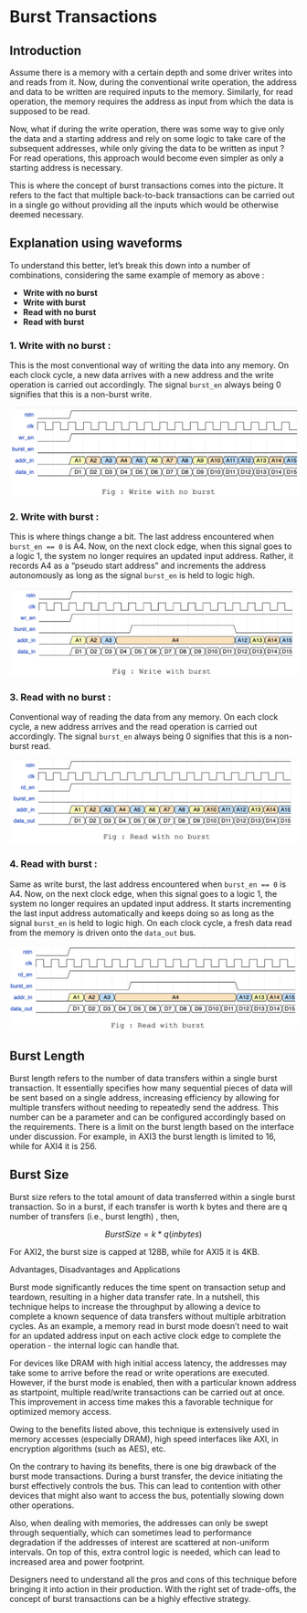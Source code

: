 # Burst Transactions

## Introduction
Assume there is a memory with a certain depth and some driver writes into and reads from it. Now, during the conventional write operation, the address and data to be written are required inputs to the memory. Similarly, for read operation, the memory requires the address as input from which the data is supposed to be read. 

Now, what if during the write operation, there was some way to give only the data and a starting address and rely on some logic to take care of the subsequent addresses, while only giving the data to be written as input ? For read operations, this approach would become even simpler as only a starting address is necessary. 

This is where the concept of burst transactions comes into the picture. It refers to the fact that multiple back-to-back transactions can be carried out in a single go without providing all the inputs which would be otherwise deemed necessary.

## Explanation using waveforms 

To understand this better, let’s break this down into a number of combinations, considering the same example of memory as above : 

  * **Write with no burst**
  * **Write with burst**
  * **Read with no burst**
  * **Read with burst**

### 1. Write with no burst : 
This is the most conventional way of writing the data into any memory. On each clock cycle, a new data arrives with a new address and the write operation is carried out accordingly. The signal `burst_en` always being 0 signifies that this is a non-burst write.

![Write with no burst](https://github.com/RadioactiveScandium/Digital-Logic-Design/blob/main/Concepts/Others/Burst%20Transactions/Images/WR_with_no_burst.png)

### 2. Write with burst : 
This is where things change a bit. The last address encountered when `burst_en == 0` is A4. Now, on the next clock edge, when this signal goes to a logic 1, the system no longer requires an updated input address. Rather, it records A4 as a “pseudo start address” and increments the address autonomously as long as the signal `burst_en` is held to logic high.

![Write with burst](https://github.com/RadioactiveScandium/Digital-Logic-Design/blob/main/Concepts/Others/Burst%20Transactions/Images/Write_with_burst.png)

### 3. Read with no burst : 
Conventional way of reading the data from any memory. On each clock cycle, a new address arrives and the read operation is carried out accordingly. The signal `burst_en` always being 0 signifies that this is a non-burst read.

![Read with no burst](https://github.com/RadioactiveScandium/Digital-Logic-Design/blob/main/Concepts/Others/Burst%20Transactions/Images/Read_with_no_burst.png)

### 4. Read with burst : 
Same as write burst, the last address encountered when `burst_en == 0` is A4. Now, on the next clock edge, when this signal goes to a logic 1, the system no longer requires an updated input address. It starts incrementing the last input address automatically and keeps doing so as long as the signal `burst_en` is held to logic high. On each clock cycle, a fresh data read from the memory is driven onto the `data_out` bus.

![Read with burst](https://github.com/RadioactiveScandium/Digital-Logic-Design/blob/main/Concepts/Others/Burst%20Transactions/Images/Read_with_burst.png)

## Burst Length
Burst length refers to the number of data transfers within a single burst transaction. It essentially specifies how many sequential pieces of data will be sent based on a single address, increasing efficiency by allowing for multiple transfers without needing to repeatedly send the address.
This number can be a parameter and can be configured accordingly based on the requirements. There is a limit on the burst length based on the interface under discussion. For example, in AXI3 the burst length is limited to 16, while for AXI4 it is 256.

## Burst Size
Burst size refers to the total amount of data transferred within a single burst transaction. So in a burst, if each transfer is worth k bytes and there are q number of transfers (i.e., burst length) , then,

```math
                            Burst Size = k * q   (in bytes)
```

For AXI2, the burst size is capped at 128B, while for AXI5 it is 4KB.

Advantages, Disadvantages and Applications

Burst mode significantly reduces the time spent on transaction setup and teardown, resulting in a higher data transfer rate. In a nutshell, this technique helps to increase the throughput by allowing a device to complete a known sequence of data transfers without multiple arbitration cycles. As an example, a memory read in burst mode doesn’t need to wait for an updated address input on each active clock edge to complete the operation - the internal logic can handle that.

For devices like DRAM with high initial access latency, the addresses may take some to arrive before the read or write operations are executed. However, if the burst mode is enabled, then with a particular known address as startpoint, multiple read/write transactions can be carried out at once. This improvement in access time makes this a favorable technique for optimized memory access. 

Owing to the benefits listed above, this technique is extensively used in memory accesses (especially DRAM), high speed interfaces like AXI, in encryption algorithms (such as AES), etc.

On the contrary to having its benefits, there is one big drawback of the burst mode transactions. During a burst transfer, the device initiating the burst effectively controls the bus. This can lead to contention with other devices that might also want to access the bus, potentially slowing down other operations. 

Also, when dealing with memories, the addresses can only be swept through sequentially, which can sometimes lead to performance degradation if the addresses of interest are scattered at non-uniform intervals. On top of this, extra control logic is needed, which can lead to increased area and power footprint. 

Designers need to understand all the pros and cons of this technique before bringing it into action in their production. With the right set of trade-offs, the concept of burst transactions can be a highly effective strategy.
